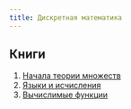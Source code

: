 ```yaml
---
title: Дискретная математика
---
```


## Книги

1. [Начала теории множеств](files/1.pdf)
2. [Языки и исчисления](files/2.pdf)
3. [Вычислимые функции](files/3.pdf)

